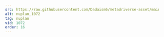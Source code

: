 ```yaml
---
src: https://raw.githubusercontent.com/Dadaism6/metadriverse-asset/main/script-nuplan-output-newcompressed/nuplan_1072.mp4
alt: nuplan_1072
tag: nuplan
vid: 1072
order: 16
---
```

